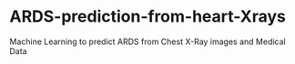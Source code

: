 # ARDS-prediction-from-heart-Xrays
Machine Learning to predict ARDS from Chest X-Ray images and Medical Data
